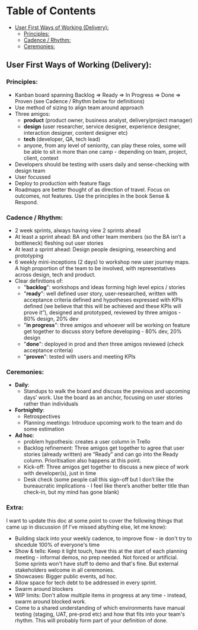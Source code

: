 <!--ts-->

# Table of Contents

   * [User First Ways of Working (Delivery):](#user-first-ways-of-working-delivery)
      * [Principles:](#principles)
      * [Cadence / Rhythm:](#cadence--rhythm)
      * [Ceremonies:](#ceremonies)
<!--te-->

## User First Ways of Working (Delivery):

### Principles:
- Kanban board spanning Backlog => Ready => In Progress => Done => Proven (see Cadence / Rhythm below for definitions)
- Use method of sizing to align team around approach
- Three amigos: 
  - **product** (product owner, business analyst, delivery/project manager) 
  - **design** (user researcher, service designer, experience designer, interaction designer, content designer etc) 
  - **tech** (developer, QA, tech lead) 
  - anyone, from any level of seniority, can play these roles, some will be able to sit in more than one camp - depending on team, project, client, context
- Developers should be testing with users daily and sense-checking with design team
- User focussed 
- Deploy to production with feature flags
- Roadmaps are better thought of as direction of travel. Focus on outcomes, not features. Use the principles in the book Sense & Respond.

### Cadence / Rhythm:
- 2 week sprints, always having view 2 sprints ahead
- At least a sprint ahead: BA and other team members (so the BA isn’t a bottleneck) fleshing out user stories 
- At least a sprint ahead: Design people designing, researching and prototyping
- 6 weekly mini-inceptions (2 days) to workshop new user journey maps. A high proportion of the team to be involved, with representatives across design, tech and product.
- Clear definitions of:
  - "**backlog**": workshops and ideas forming high level epics / stories
  - "**ready**": well defined user story, user-researched, written with acceptance criteria defined and hypotheses expressed with KPIs defined (we believe that this will be achieved and these KPIs will prove it”), designed and prototyped, reviewed by three amigos - 80% design, 20% dev
  - "**in progress**": three amigos and whoever will be working on feature get together to discuss story before developing - 80% dev, 20% design
  - "**done**": deployed in prod and *then* three amigos reviewed (check acceptance criteria)
  - "**proven**": tested with users and meeting KPIs

### Ceremonies:
- **Daily**:
  - Standups to walk the board and discuss the previous and upcoming days’ work. Use the board as an anchor, focusing on user stories rather than individuals
- **Fortnightly**: 
  - Retrospectives
  - Planning meetings: Introduce upcoming work to the team and do some estimation
- **Ad hoc**:
  - problem hypothesis: creates a user column in Trello
  - Backlog refinement: Three amigos get together to agree that user stories (already written) are “Ready” and can go into the Ready column. Prioritisation also happens at this point.
  - Kick-off: Three amigos get together to discuss a new piece of work with developer(s), just in time
  - Desk check (some people call this sign-off but I don’t like the bureaucratic implications - I feel like there’s another better title than check-in, but my mind has gone blank)

### Extra:
 
I want to update this doc at some point to cover the following things that came up in discussion (if I've missed abything else, let me know):

- Building slack into your weekly cadence, to improve flow - ie don't try to shcedule 100% of everyone's time
- Show & tells: Keep it light touch, have this at the start of each planning meeting - informal demos, no prep needed. Not forced or artificial. Some sprints won't have stuff to demo and that's fine. But external stakeholders welcome in all ceremonies.
- Showcases: Bigger public events, ad hoc.
- Allow space for tech debt to be addressed in every sprint.
- Swarm around blockers
- WIP limits: Don't allow multiple items in progress at any time - instead, swarm around blocked work.
- Come to a shared understanding of which environments have manual testing (staging, UAT, pre-prod etc) and how that fits into your team's rhythm. This will probably form part of your definition of done.